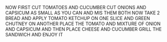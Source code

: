 NOW FIRST CUT TOMATOES AND CUCUMBER
CUT ONIONS AND CAPSICUM AS SMALL AS YOU CAN AND MIS THEM BOTH
NOW TAKE 2 BREAD AND APPLY TOMATO KETCHUP ON ONE SLICE AND GREEN CHUTNEY ON ANOTHER
PLACE THE TOMATO AND MIXTURE OF ONION AND CAPSICUM AND THEN PLACE CHEESE AND CUCUMBER
GRILL THE SANDWICH  AND ENJOY IT